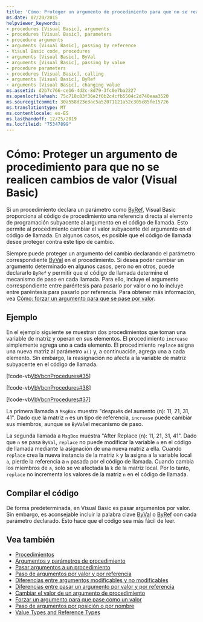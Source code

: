 ```yaml
---
title: 'Cómo: Proteger un argumento de procedimiento para que no se realicen cambios de valor'
ms.date: 07/20/2015
helpviewer_keywords:
- procedures [Visual Basic], arguments
- procedures [Visual Basic], parameters
- procedure arguments
- arguments [Visual Basic], passing by reference
- Visual Basic code, procedures
- arguments [Visual Basic], ByVal
- arguments [Visual Basic], passing by value
- procedure parameters
- procedures [Visual Basic], calling
- arguments [Visual Basic], ByRef
- arguments [Visual Basic], changing value
ms.assetid: d2b7c766-ce16-4d2c-8d79-3fc0e7ba2227
ms.openlocfilehash: 75c718c83f36e2f0b2c4cfb5504c2d740eaa3520
ms.sourcegitcommit: 30a558d23e3ac5a52071121a52c305c85fe15726
ms.translationtype: MT
ms.contentlocale: es-ES
ms.lasthandoff: 12/25/2019
ms.locfileid: "75347899"
---
```

# <a name="how-to-protect-a-procedure-argument-against-value-changes-visual-basic"></a>Cómo: Proteger un argumento de procedimiento para que no se realicen cambios de valor (Visual Basic)
Si un procedimiento declara un parámetro como [ByRef](../../../../visual-basic/language-reference/modifiers/byref.md), Visual Basic proporciona al código de procedimiento una referencia directa al elemento de programación subyacente al argumento en el código de llamada. Esto permite al procedimiento cambiar el valor subyacente del argumento en el código de llamada. En algunos casos, es posible que el código de llamada desee proteger contra este tipo de cambio.  
  
 Siempre puede proteger un argumento del cambio declarando el parámetro correspondiente [ByVal](../../../../visual-basic/language-reference/modifiers/byval.md) en el procedimiento. Si desea poder cambiar un argumento determinado en algunos casos, pero no en otros, puede declararlo `ByRef` y permitir que el código de llamada determine el mecanismo de paso en cada llamada. Para ello, incluye el argumento correspondiente entre paréntesis para pasarlo por valor o no lo incluye entre paréntesis para pasarlo por referencia. Para obtener más información, vea [Cómo: forzar un argumento para que se pase por valor](./how-to-force-an-argument-to-be-passed-by-value.md).  
  
## <a name="example"></a>Ejemplo  
 En el ejemplo siguiente se muestran dos procedimientos que toman una variable de matriz y operan en sus elementos. El procedimiento `increase` simplemente agrega uno a cada elemento. El procedimiento `replace` asigna una nueva matriz al parámetro `a()` y, a continuación, agrega una a cada elemento. Sin embargo, la reasignación no afecta a la variable de matriz subyacente en el código de llamada.  
  
 [!code-vb[VbVbcnProcedures#35](~/samples/snippets/visualbasic/VS_Snippets_VBCSharp/VbVbcnProcedures/VB/Class1.vb#35)]  
  
 [!code-vb[VbVbcnProcedures#38](~/samples/snippets/visualbasic/VS_Snippets_VBCSharp/VbVbcnProcedures/VB/Class1.vb#38)]  
  
 [!code-vb[VbVbcnProcedures#37](~/samples/snippets/visualbasic/VS_Snippets_VBCSharp/VbVbcnProcedures/VB/Class1.vb#37)]  
  
 La primera llamada a `MsgBox` muestra "después del aumento (n): 11, 21, 31, 41". Dado que la matriz `n` es un tipo de referencia, `increase` puede cambiar sus miembros, aunque se `ByVal`el mecanismo de paso.  
  
 La segunda llamada a `MsgBox` muestra "After Replace (n): 11, 21, 31, 41". Dado que `n` se pasa `ByVal`, `replace` no puede modificar la variable `n` en el código de llamada mediante la asignación de una nueva matriz a ella. Cuando `replace` crea la nueva instancia de la matriz `k` y la asigna a la variable local `a`, pierde la referencia a `n` pasada por el código de llamada. Cuando cambia los miembros de `a`, solo se ve afectada la `k` de la matriz local. Por lo tanto, `replace` no incrementa los valores de la matriz `n` en el código de llamada.  
  
## <a name="compile-the-code"></a>Compilar el código  
 De forma predeterminada, en Visual Basic es pasar argumentos por valor. Sin embargo, es aconsejable incluir la palabra clave [ByVal](../../../../visual-basic/language-reference/modifiers/byval.md) o [ByRef](../../../../visual-basic/language-reference/modifiers/byref.md) con cada parámetro declarado. Esto hace que el código sea más fácil de leer.  
  
## <a name="see-also"></a>Vea también

- [Procedimientos](./index.md)
- [Argumentos y parámetros de procedimiento](./procedure-parameters-and-arguments.md)
- [Pasar argumentos a un procedimiento](./how-to-pass-arguments-to-a-procedure.md)
- [Paso de argumentos por valor y por referencia](./passing-arguments-by-value-and-by-reference.md)
- [Diferencias entre argumentos modificables y no modificables](./differences-between-modifiable-and-nonmodifiable-arguments.md)
- [Diferencias entre pasar un argumento por valor y por referencia](./differences-between-passing-an-argument-by-value-and-by-reference.md)
- [Cambiar el valor de un argumento de procedimiento](./how-to-change-the-value-of-a-procedure-argument.md)
- [Forzar un argumento para que pase como un valor](./how-to-force-an-argument-to-be-passed-by-value.md)
- [Paso de argumentos por posición o por nombre](./passing-arguments-by-position-and-by-name.md)
- [Value Types and Reference Types](../../../../visual-basic/programming-guide/language-features/data-types/value-types-and-reference-types.md)
